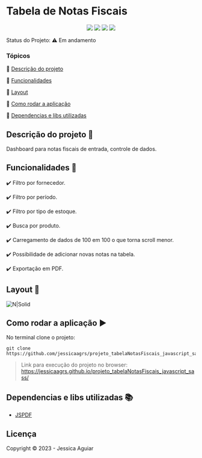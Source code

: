 <h1>Tabela de Notas Fiscais</h1> 

<p align="center">
  <img src="https://uploaddeimagens.com.br/images/004/413/719/full/sass.png?1680282583" />
  <!-- <img src="https://uploaddeimagens.com.br/images/004/413/678/full/bulma.png?1680281545"/> -->
  <img src="https://uploaddeimagens.com.br/images/004/413/679/full/javacript.png?1680281578"/>
  <img src="https://uploaddeimagens.com.br/images/004/413/684/full/css.png?1680281604"/>
  <img src="https://uploaddeimagens.com.br/images/004/413/687/full/html.png?1680281627"/>
</p>

Status do Projeto: :warning: <!-- > :heavy_check_mark:--> Em andamento

### Tópicos 

:small_blue_diamond: [Descrição do projeto](#descrição-do-projeto-pencil)

:small_blue_diamond: [Funcionalidades](#funcionalidades-wrench)

:small_blue_diamond: [Layout](#layout-dash)

<!-- :small_blue_diamond: [Pré-requisitos](#pré-requisitos) -->

:small_blue_diamond: [Como rodar a aplicação](#como-rodar-a-aplicação-arrow_forward)

:small_blue_diamond: [Dependencias e libs utilizadas](#dependencias-e-libs-utilizadas-books)

## Descrição do projeto :pencil:

<p align="justify">
  Dashboard para notas fiscais de entrada, controle de dados.
</p>

## Funcionalidades :wrench:

:heavy_check_mark: Filtro por fornecedor.

:heavy_check_mark: Filtro por período.

:heavy_check_mark: Filtro por tipo de estoque.

:heavy_check_mark: Busca por produto.

:heavy_check_mark: Carregamento de dados de 100 em 100 o que torna scroll menor.

:heavy_check_mark: Possibilidade de adicionar novas notas na tabela.

:heavy_check_mark: Exportação em PDF.

## Layout :dash:


![N|Solid](https://media.giphy.com/media/v1.Y2lkPTc5MGI3NjExZGNkNDcwMTdjYTVjNjYwODNjMzdiMDRlZThhMzk2ODcxMGJlODY0ZiZjdD1n/YtaOa3aKvASIw4qaTW/giphy.gif)

<!-- ## Pré-requisitos

:warning: [Node](https://nodejs.org/en/download/)

...

Liste todas as dependencias e libs que o usuário deve ter instalado na máquina antes de rodar a aplicação  -->

## Como rodar a aplicação :arrow_forward:

No terminal clone o projeto: 

```
git clone https://github.com/jessicaagrs/projeto_tabelaNotasFiscais_javascript_sass.git

```

> Link para execução do projeto no browser: https://jessicaagrs.github.io/projeto_tabelaNotasFiscais_javascript_sass/

<!-- ## Como rodar os testes

Coloque um passo a passo para executar os testes

```
$ npm test, rspec, etc 
```

## Casos de Uso

Explique com mais detalhes como a sua aplicação poderia ser utilizada. O uso de **gifs** aqui seria bem interessante. 

Exemplo: Caso a sua aplicação tenha alguma funcionalidade de login apresente neste tópico os dados necessários para acessá-la.

## JSON :floppy_disk:

### Usuários: 

|name|email|password|token|avatar|
| -------- |-------- |-------- |-------- |-------- |
|Lais Lima|laislima98@hotmail.com|lais123|true|https://encrypted-tbn0.gstatic.com/images?q=tbn%3AANd9GcS9-U_HbQAipum9lWln3APcBIwng7T46hdBA42EJv8Hf6Z4fDT3&usqp=CAU|

... 

Se quiser, coloque uma amostra do banco de dados 

## Iniciando/Configurando banco de dados

Se for necessário configurar algo antes de iniciar o banco de dados insira os comandos a serem executados  -->

## Dependencias e libs utilizadas :books:

- [JSPDF](https://artskydj.github.io/jsPDF/docs/jsPDF.html)

<!-- ## Resolvendo Problemas :exclamation:

Em [issues]() foram abertos alguns problemas gerados durante o desenvolvimento desse projeto e como foram resolvidos.  -->

<!-- ## Tarefas em aberto

Se for o caso, liste tarefas/funcionalidades que ainda precisam ser implementadas na sua aplicação

:memo: Tarefa 1 

:memo: Tarefa 2 

:memo: Tarefa 3  -->

## Licença 

Copyright :copyright: 2023 - Jessica Aguiar
